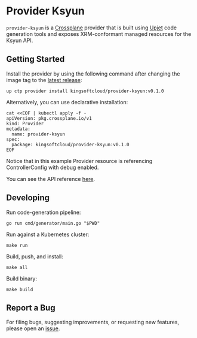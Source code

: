 # Provider Ksyun

`provider-ksyun` is a [Crossplane](https://crossplane.io/) provider that
is built using [Upjet](https://github.com/upbound/upjet) code
generation tools and exposes XRM-conformant managed resources for the
Ksyun API.

## Getting Started

Install the provider by using the following command after changing the image tag
to the [latest release](https://marketplace.upbound.io/providers/kingsoftcloud/provider-ksyun):
```
up ctp provider install kingsoftcloud/provider-ksyun:v0.1.0
```

Alternatively, you can use declarative installation:
```
cat <<EOF | kubectl apply -f -
apiVersion: pkg.crossplane.io/v1
kind: Provider
metadata:
  name: provider-ksyun
spec:
  package: kingsoftcloud/provider-ksyun:v0.1.0
EOF
```

Notice that in this example Provider resource is referencing ControllerConfig with debug enabled.

You can see the API reference [here](https://doc.crds.dev/github.com/kingsoftcloud/provider-ksyun).

## Developing

Run code-generation pipeline:
```console
go run cmd/generator/main.go "$PWD"
```

Run against a Kubernetes cluster:

```console
make run
```

Build, push, and install:

```console
make all
```

Build binary:

```console
make build
```

## Report a Bug

For filing bugs, suggesting improvements, or requesting new features, please
open an [issue](https://github.com/kingsoftcloud/provider-ksyun/issues).
